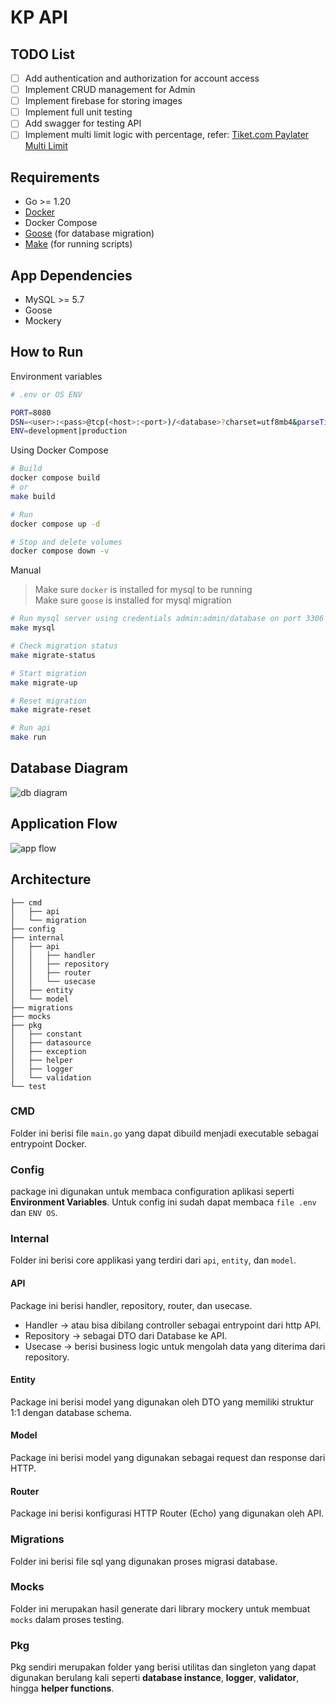 # KP API

## TODO List

- [ ] Add authentication and authorization for account access
- [ ] Implement CRUD management for Admin
- [ ] Implement firebase for storing images
- [ ] Implement full unit testing
- [ ] Add swagger for testing API
- [ ] Implement multi limit logic with percentage, refer: [Tiket.com Paylater Multi Limit](https://www.tiket.com/info/paylater-multi-limit)

## Requirements
- Go >= 1.20
- [Docker](https://docs.docker.com/get-started/get-docker/)
- Docker Compose
- [Goose](https://github.com/pressly/goose) (for database migration)
- [Make](https://www.gnu.org/software/make/#download) (for running scripts)

## App Dependencies

- MySQL >= 5.7
- Goose
- Mockery

## How to Run

Environment variables

```bash
# .env or OS ENV

PORT=8080
DSN=<user>:<pass>@tcp(<host>:<port>)/<database>?charset=utf8mb4&parseTime=True&loc=Local
ENV=development|production
```

Using Docker Compose

```bash
# Build
docker compose build
# or
make build

# Run
docker compose up -d

# Stop and delete volumes
docker compose down -v
```

Manual

> Make sure `docker` is installed for mysql to be running\
> Make sure `goose` is installed for mysql migration
 
```bash
# Run mysql server using credentials admin:admin/database on port 3306
make mysql

# Check migration status
make migrate-status

# Start migration
make migrate-up

# Reset migration
make migrate-reset

# Run api
make run
```

## Database Diagram

![db diagram](./docs/db-diagram.png)

## Application Flow

![app flow](./docs/app-flow.png)


## Architecture

```
├── cmd
│   ├── api
│   └── migration
├── config
├── internal
│   ├── api
│   │   ├── handler
│   │   ├── repository
│   │   ├── router
│   │   └── usecase
│   ├── entity
│   └── model
├── migrations
├── mocks
├── pkg
│   ├── constant
│   ├── datasource
│   ├── exception
│   ├── helper
│   ├── logger
│   └── validation
└── test

```

### CMD
Folder ini berisi file `main.go` yang dapat dibuild menjadi executable sebagai entrypoint Docker.

### Config
package ini digunakan untuk membaca configuration aplikasi seperti **Environment Variables**. Untuk config ini sudah dapat membaca `file .env` dan `ENV OS`.

### Internal
Folder ini berisi core applikasi yang terdiri dari `api`, `entity`, dan `model`.

#### API
Package ini berisi handler, repository, router, dan usecase.

- Handler -> atau bisa dibilang controller sebagai entrypoint dari http API.
- Repository -> sebagai DTO dari Database ke API.
- Usecase -> berisi business logic untuk mengolah data yang diterima dari repository.

#### Entity
Package ini berisi model yang digunakan oleh DTO yang memiliki struktur 1:1 dengan database schema.

#### Model
Package ini berisi model yang digunakan sebagai request dan response dari HTTP.

#### Router
Package ini berisi konfigurasi HTTP Router (Echo) yang digunakan oleh API.

### Migrations
Folder ini berisi file sql yang digunakan proses migrasi database.

### Mocks
Folder ini merupakan hasil generate dari library mockery untuk membuat `mocks` dalam proses testing.

### Pkg
Pkg sendiri merupakan folder yang berisi utilitas dan singleton yang dapat digunakan berulang kali seperti **database instance**, **logger**, **validator**, hingga **helper functions**.